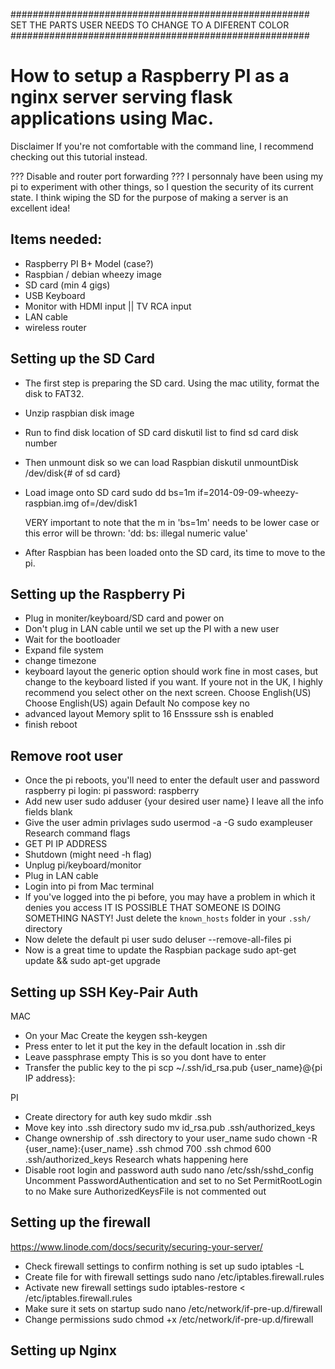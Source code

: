 <!--//

title: How to set up a home server using a Raspberry Pi
date: 2014-10-28
image: placeholder.png
live: true

//-->

######################################################
SET THE PARTS USER NEEDS TO CHANGE TO A DIFERENT COLOR
######################################################


# How to setup a Raspberry PI as a nginx server serving flask applications using Mac.

Disclaimer
If you're not comfortable with the command line, I recommend checking out this tutorial instead.

??? Disable and router port forwarding
??? I personnaly have been using my pi to experiment with other things, so I question the security of its current state. I think wiping the SD for the purpose of making a server is an excellent idea!

## Items needed:

* Raspberry PI B+ Model (case?)
* Raspbian / debian wheezy image
* SD card (min 4 gigs)
* USB Keyboard
* Monitor with HDMI input || TV RCA input
* LAN cable
* wireless router


## Setting up the SD Card

* The first step is preparing the SD card. Using the mac utility, format the disk to FAT32.
* Unzip raspbian disk image
* Run to find disk location of SD card
        diskutil list to find sd card disk number
* Then unmount disk so we can load Raspbian
        diskutil unmountDisk /dev/disk{# of sd card}
* Load image onto SD card
        sudo dd bs=1m if=2014-09-09-wheezy-raspbian.img of=/dev/disk1

    VERY important to note that the m in 'bs=1m' needs to be lower case or this error will be thrown:
        'dd: bs: illegal numeric value'
* After Raspbian has been loaded onto the SD card, its time to move to the pi.


## Setting up the Raspberry Pi

* Plug in moniter/keyboard/SD card and power on
* Don't plug in LAN cable until we set up the PI with a new user
* Wait for the bootloader
* Expand file system
* change timezone
* keyboard layout
    the generic option should work fine in most cases, but change to the keyboard listed if you want.
    If youre not in the UK, I highly recommend you select other on the next screen.
    Choose English(US)
    Choose English(US) again
    Default
    No compose key
    no
* advanced layout
    Memory split to 16
    Ensssure ssh is enabled
* finish reboot


## Remove root user

* Once the pi reboots, you'll need to enter the default user and password
        raspberry pi login: pi
        password: raspberry
* Add new user
        sudo adduser {your desired user name}
    I leave all the info fields blank
* Give the user admin privlages
        sudo usermod -a -G sudo exampleuser
    Research command flags
* GET PI IP ADDRESS
* Shutdown (might need -h flag)
* Unplug pi/keyboard/monitor
* Plug in LAN cable
* Login into pi from Mac terminal
* If you've logged into the pi before, you may have a problem in which it denies you access
        IT IS POSSIBLE THAT SOMEONE IS DOING SOMETHING NASTY!
    Just delete the `known_hosts` folder in your `.ssh/` directory
* Now delete the default pi user
        sudo deluser --remove-all-files pi
* Now is a great time to update the Raspbian package
        sudo apt-get update && sudo apt-get upgrade


## Setting up SSH Key-Pair Auth

MAC
* On your Mac Create the keygen
        ssh-keygen
* Press enter to let it put the key in the default location in .ssh dir
* Leave passphrase empty
    This is so you dont have to enter
* Transfer the public key to the pi
        scp ~/.ssh/id_rsa.pub {user_name}@{pi IP address}:

PI
* Create directory for auth key
        sudo mkdir .ssh
* Move key into .ssh directory
        sudo mv id_rsa.pub .ssh/authorized_keys
* Change ownership of .ssh directory to your user_name
        sudo chown -R {user_name}:{user_name} .ssh
        chmod 700 .ssh
        chmod 600 .ssh/authorized_keys
   Research whats happening here
* Disable root login and password auth
        sudo nano /etc/ssh/sshd_config
   Uncomment PasswordAuthentication and set to no
   Set PermitRootLogin to no
   Make sure AuthorizedKeysFile is not commented out

## Setting up the firewall

https://www.linode.com/docs/security/securing-your-server/
* Check firewall settings to confirm nothing is set up
        sudo iptables -L
* Create file for with firewall settings
        sudo nano /etc/iptables.firewall.rules
* Activate new firewall settings
        sudo iptables-restore < /etc/iptables.firewall.rules
* Make sure it sets on startup
        sudo nano /etc/network/if-pre-up.d/firewall
* Change permissions
        sudo chmod +x /etc/network/if-pre-up.d/firewall


## Setting up Nginx




